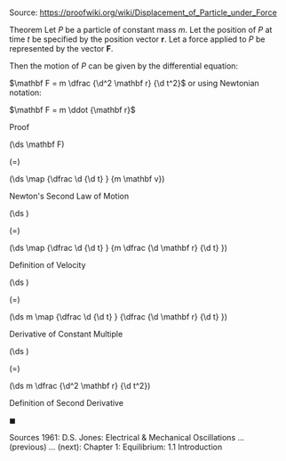 # 

Source: https://proofwiki.org/wiki/Displacement_of_Particle_under_Force

Theorem
Let $P$ be a particle of constant mass $m$.
Let the position of $P$ at time $t$ be specified by the position vector $\mathbf r$.
Let a force applied to $P$ be represented by the vector $\mathbf F$.

Then the motion of $P$ can be given by the differential equation:

$\mathbf F = m \dfrac {\d^2 \mathbf r} {\d t^2}$
or using Newtonian notation:

$\mathbf F = m \ddot {\mathbf r}$


Proof













\(\ds \mathbf F\)

\(=\)







\(\ds \map {\dfrac \d {\d t} } {m \mathbf v}\)





Newton's Second Law of Motion














\(\ds \)

\(=\)







\(\ds \map {\dfrac \d {\d t} } {m \dfrac {\d \mathbf r} {\d t} }\)





Definition of Velocity














\(\ds \)

\(=\)







\(\ds m \map {\dfrac \d {\d t} } {\dfrac {\d \mathbf r} {\d t} }\)





Derivative of Constant Multiple














\(\ds \)

\(=\)







\(\ds m \dfrac {\d^2 \mathbf r} {\d t^2}\)





Definition of Second Derivative



$\blacksquare$


Sources
1961: D.S. Jones: Electrical & Mechanical Oscillations ... (previous) ... (next): Chapter $1$: Equilibrium: $1.1$ Introduction




